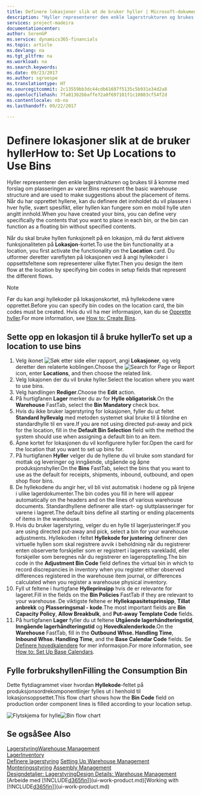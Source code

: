 ```yaml
---
title: Definere lokasjoner slik at de bruker hyller | Microsoft-dokumentasjon
description: "Hyller representerer den enkle lagerstrukturen og brukes til å komme med forslag om plasseringen av varer. Når du har opprettet hyllene, kan du definere det innholdet du vil plassere i hver hylle, svært spesifikt, eller hyllen kan fungere som en mobil hylle uten angitt innhold."
services: project-madeira
documentationcenter: 
author: SorenGP
ms.service: dynamics365-financials
ms.topic: article
ms.devlang: na
ms.tgt_pltfrm: na
ms.workload: na
ms.search.keywords: 
ms.date: 09/23/2017
ms.author: sgroespe
ms.translationtype: HT
ms.sourcegitcommit: 2c13559bb3dc44cdb61697f5135c5b931e34d2a8
ms.openlocfilehash: 7fa813b2bbaffe72a0f697101f1c10883cf54f2d
ms.contentlocale: nb-no
ms.lasthandoff: 09/22/2017

---
```

# <a name="how-to-set-up-locations-to-use-bins"></a><span data-ttu-id="39174-104">Definere lokasjoner slik at de bruker hyller</span><span class="sxs-lookup"><span data-stu-id="39174-104">How to: Set Up Locations to Use Bins</span></span>
<span data-ttu-id="39174-105">Hyller representerer den enkle lagerstrukturen og brukes til å komme med forslag om plasseringen av varer.</span><span class="sxs-lookup"><span data-stu-id="39174-105">Bins represent the basic warehouse structure and are used to make suggestions about the placement of items.</span></span> <span data-ttu-id="39174-106">Når du har opprettet hyllene, kan du definere det innholdet du vil plassere i hver hylle, svært spesifikt, eller hyllen kan fungere som en mobil hylle uten angitt innhold.</span><span class="sxs-lookup"><span data-stu-id="39174-106">When you have created your bins, you can define very specifically the contents that you want to place in each bin, or the bin can function as a floating bin without specified contents.</span></span>  

<span data-ttu-id="39174-107">Når du skal bruke hyllen funksjonelt på en lokasjon, må du først aktivere funksjonaliteten på **Lokasjon**-kortet.</span><span class="sxs-lookup"><span data-stu-id="39174-107">To use the bin functionality at a location, you first activate the functionality on the **Location** card.</span></span> <span data-ttu-id="39174-108">Du utformer deretter vareflyten på lokasjonen ved å angi hyllekoder i oppsettsfeltene som representerer ulike flyter.</span><span class="sxs-lookup"><span data-stu-id="39174-108">Then you design the item flow at the location by specifying bin codes in setup fields that represent the different flows.</span></span>  

> [!NOTE]  
>  <span data-ttu-id="39174-109">Før du kan angi hyllekoder på lokasjonskortet, må hyllekodene være opprettet.</span><span class="sxs-lookup"><span data-stu-id="39174-109">Before you can specify bin codes on the location card, the bin codes must be created.</span></span> <span data-ttu-id="39174-110">Hvis du vil ha mer informasjon, kan du se [Opprette hyller](warehouse-how-to-create-individual-bins.md).</span><span class="sxs-lookup"><span data-stu-id="39174-110">For more information, see [How to: Create Bins](warehouse-how-to-create-individual-bins.md).</span></span>  

## <a name="to-set-up-a-location-to-use-bins"></a><span data-ttu-id="39174-111">Sette opp en lokasjon til å bruke hyller</span><span class="sxs-lookup"><span data-stu-id="39174-111">To set up a location to use bins</span></span>  
1.  <span data-ttu-id="39174-112">Velg ikonet ![Søk etter side eller rapport](media/ui-search/search_small.png "Ikonet Søk etter side eller rapport"), angi **Lokasjoner**, og velg deretter den relaterte koblingen.</span><span class="sxs-lookup"><span data-stu-id="39174-112">Choose the ![Search for Page or Report](media/ui-search/search_small.png "Search for Page or Report icon") icon, enter **Locations**, and then choose the related link.</span></span>  
2.  <span data-ttu-id="39174-113">Velg lokajonen der du vil bruke hyller.</span><span class="sxs-lookup"><span data-stu-id="39174-113">Select the location where you want to use bins.</span></span>  
3.  <span data-ttu-id="39174-114">Velg handlingen **Rediger**.</span><span class="sxs-lookup"><span data-stu-id="39174-114">Choose the **Edit** action.</span></span>  
4.  <span data-ttu-id="39174-115">På hurtigfanen **Lager** merker du av for **Hylle obligatorisk**.</span><span class="sxs-lookup"><span data-stu-id="39174-115">On the **Warehouse** FastTab, select the **Bin Mandatory** check box.</span></span>  
5.  <span data-ttu-id="39174-116">Hvis du ikke bruker lagerstyring for lokasjonen, fyller du ut feltet **Standard hyllevalg** med metoden systemet skal bruke til å tilordne en standardhylle til en vare.</span><span class="sxs-lookup"><span data-stu-id="39174-116">If you are not using directed put-away and pick for the location, fill in the **Default Bin Selection** field with the method the system should use when assigning a default bin to an item.</span></span>  
6.  <span data-ttu-id="39174-117">Åpne kortet for lokasjonen du vil konfigurere hyller for.</span><span class="sxs-lookup"><span data-stu-id="39174-117">Open the card for the location that you want to set up bins for.</span></span>
7.  <span data-ttu-id="39174-118">På hurtigfanen **Hyller** velger du de hyllene du vil bruke som standard for mottak og leveringer og inngående, utgående og åpne produksjonshyller.</span><span class="sxs-lookup"><span data-stu-id="39174-118">On the **Bins** FastTab, select the bins that you want to use as the default for receipts, shipments, inbound, outbound, and open shop floor bins.</span></span>  
8.  <span data-ttu-id="39174-119">De hyllekodene du angir her, vil bli vist automatisk i hodene og på linjene i ulike lagerdokumenter.</span><span class="sxs-lookup"><span data-stu-id="39174-119">The bin codes you fill in here will appear automatically on the headers and on the lines of various warehouse documents.</span></span> <span data-ttu-id="39174-120">Standardhyllene definerer alle start- og sluttplasseringer for varene i lageret.</span><span class="sxs-lookup"><span data-stu-id="39174-120">The default bins define all starting or ending placements of items in the warehouse.</span></span>  
9.  <span data-ttu-id="39174-121">Hvis du bruker lagerstyring, velger du en hylle til lagerjusteringer.</span><span class="sxs-lookup"><span data-stu-id="39174-121">If you are using directed put-away and pick, select a bin for your warehouse adjustments.</span></span> <span data-ttu-id="39174-122">Hyllekoden i feltet **Hyllekode for justering** definerer den virtuelle hyllen som skal registrere avvik i beholdning når du registrerer enten observerte forskjeller som er registrert i lagerets varekladd, eller forskjeller som beregnes når du registrerer en lageropptelling.</span><span class="sxs-lookup"><span data-stu-id="39174-122">The bin code in the **Adjustment Bin Code** field defines the virtual bin in which to record discrepancies in inventory when you register either observed differences registered in the warehouse item journal, or differences calculated when you register a warehouse physical inventory.</span></span>  
10. <span data-ttu-id="39174-123">Fyll ut feltene i hurtigfane **Hylleprinsipp** hvis de er relevante for lageret.</span><span class="sxs-lookup"><span data-stu-id="39174-123">Fill in the fields on the **Bin Policies** FastTab if they are relevant to your warehouse.</span></span> <span data-ttu-id="39174-124">De viktigste feltene er **Hyllekapasitetsprinsipp**, **Tillat anbrekk** og **Plasseringsmal - kode**.</span><span class="sxs-lookup"><span data-stu-id="39174-124">The most important fields are **Bin Capacity Policy**, **Allow Breakbulk**, and **Put-away Template Code** fields.</span></span>  
11. <span data-ttu-id="39174-125">På hurtigfanen **Lager** fyller du ut feltene **Utgående lagerhåndteringstid**, **Inngående lagerhåndteringstid** og **Hovedkalenderkode**.</span><span class="sxs-lookup"><span data-stu-id="39174-125">On the **Warehouse** FastTab, fill in the **Outbound Whse. Handling Time**, **Inbound Whse. Handling Time**, and the **Base Calendar Code** fields.</span></span> <span data-ttu-id="39174-126">Se [Definere hovedkalendere](across-how-to-assign-base-calendars.md) for mer informasjon.</span><span class="sxs-lookup"><span data-stu-id="39174-126">For more information, see [How to: Set Up Base Calendars](across-how-to-assign-base-calendars.md).</span></span>

## <a name="filling-the-consumption-bin"></a><span data-ttu-id="39174-127">Fylle forbrukshyllen</span><span class="sxs-lookup"><span data-stu-id="39174-127">Filling the Consumption Bin</span></span>
<span data-ttu-id="39174-128">Dette flytdiagrammet viser hvordan **Hyllekode**-feltet på produksjonsordrekomponentlinjer fylles ut i henhold til lokasjonsoppsettet.</span><span class="sxs-lookup"><span data-stu-id="39174-128">This flow chart shows how the **Bin Code** field on production order component lines is filled according to your location setup.</span></span>

<span data-ttu-id="39174-129">![Flytskjema for hylle](media/binflow.png "BinFlow")</span><span class="sxs-lookup"><span data-stu-id="39174-129">![Bin flow chart](media/binflow.png "BinFlow")</span></span>  

## <a name="see-also"></a><span data-ttu-id="39174-130">Se også</span><span class="sxs-lookup"><span data-stu-id="39174-130">See Also</span></span>
[<span data-ttu-id="39174-131">Lagerstyring</span><span class="sxs-lookup"><span data-stu-id="39174-131">Warehouse Management</span></span>](warehouse-manage-warehouse.md)  
[<span data-ttu-id="39174-132">Lager</span><span class="sxs-lookup"><span data-stu-id="39174-132">Inventory</span></span>](inventory-manage-inventory.md)  
<span data-ttu-id="39174-133">[Definere lagerstyring](warehouse-setup-warehouse.md)   </span><span class="sxs-lookup"><span data-stu-id="39174-133">[Setting Up Warehouse Management](warehouse-setup-warehouse.md)   </span></span>  
<span data-ttu-id="39174-134">[Monteringsstyring](assembly-assemble-items.md)  </span><span class="sxs-lookup"><span data-stu-id="39174-134">[Assembly Management](assembly-assemble-items.md)  </span></span>  
[<span data-ttu-id="39174-135">Designdetaljer: Lagerstyring</span><span class="sxs-lookup"><span data-stu-id="39174-135">Design Details: Warehouse Management</span></span>](design-details-warehouse-management.md)  
<span data-ttu-id="39174-136">[Arbeide med [!INCLUDE[d365fin](includes/d365fin_md.md)]](ui-work-product.md)</span><span class="sxs-lookup"><span data-stu-id="39174-136">[Working with [!INCLUDE[d365fin](includes/d365fin_md.md)]](ui-work-product.md)</span></span>

